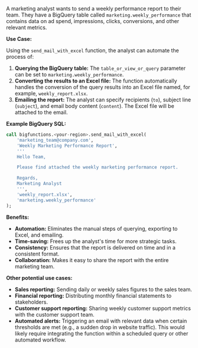 A marketing analyst wants to send a weekly performance report to their team.  They have a BigQuery table called `marketing.weekly_performance` that contains data on ad spend, impressions, clicks, conversions, and other relevant metrics.

**Use Case:**

Using the `send_mail_with_excel` function, the analyst can automate the process of:

1. **Querying the BigQuery table:** The `table_or_view_or_query` parameter can be set to `marketing.weekly_performance`.
2. **Converting the results to an Excel file:** The function automatically handles the conversion of the query results into an Excel file named, for example,  `weekly_report.xlsx`.
3. **Emailing the report:** The analyst can specify recipients (`to`), subject line (`subject`), and email body content (`content`). The Excel file will be attached to the email.

**Example BigQuery SQL:**

```sql
call bigfunctions.<your-region>.send_mail_with_excel(
    'marketing_team@company.com',
    'Weekly Marketing Performance Report',
    '''
    Hello Team,

    Please find attached the weekly marketing performance report.

    Regards,
    Marketing Analyst
    ''',
    'weekly_report.xlsx',
    'marketing.weekly_performance'
);
```


**Benefits:**

* **Automation:** Eliminates the manual steps of querying, exporting to Excel, and emailing.
* **Time-saving:** Frees up the analyst's time for more strategic tasks.
* **Consistency:** Ensures that the report is delivered on time and in a consistent format.
* **Collaboration:** Makes it easy to share the report with the entire marketing team.


**Other potential use cases:**

* **Sales reporting:** Sending daily or weekly sales figures to the sales team.
* **Financial reporting:** Distributing monthly financial statements to stakeholders.
* **Customer support reporting:** Sharing weekly customer support metrics with the customer support team.
* **Automated alerts:** Triggering an email with relevant data when certain thresholds are met (e.g., a sudden drop in website traffic).  This would likely require integrating the function within a scheduled query or other automated workflow.
